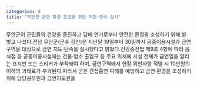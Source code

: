 ```yaml
---
categories: d
title: "무안군 금연 환경 조성을 위한 지도·단속 실시"
---
```

무안군이 군민들의 건강을 증진하고 담배 연기로부터 안전한 환경을 조성하기 위해 발 벗고 나섰다.전남 무안군(군수 김산)은 지난달 19일부터 30일까지 공중이용시설과 금연구역을 대상으로 금연 지도·단속을 실시했다고 밝혔다.건강증진법 제9조 4항에 따라 음식점 등 공중이용시설에는 건물·업소 출입구 등 주요 위치에 시설 전체가 금연임을 알리는 표지판 또는 스티커가 부착돼야 하며, 금연구역에서 현장 위반사항 적발 시 10만원의 이하의 과태료가 부과된다.따라서 군은 간접흡연 피해를 예방하고 금연 환경을 조성하기 위해 담당공무원과 금연지도원을